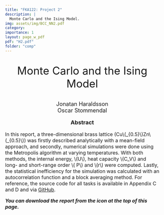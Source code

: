 ```yaml
---
title: "FKA122: Project 2"
description: |
  Monte Carlo and the Ising Model.
img: assets/img/BCC_NN2.pdf
category:
importance: 1
layout: page_w_pdf
pdf: "H2.pdf"
folder: "comp"
---
```


<!-- markdownlint-disable MD033 -->

<p style="text-align:center; font-size:35px">Monte Carlo and the Ising Model</p>

<p style="text-align:center; font-size:18px">Jonatan Haraldsson <br>
                                            Oscar Stommendal</p>

<p style="text-align:center; font-size:18px; font-weight: bold">Abstract</p>

<p style="text-align:left; font-size:16px">In this report, a three-dimensional brass lattice (Cu\(_{0.5}\)Zn\(_{0.5}\)) was firstly described analytically with a mean-field approach, and secondly, numerical simulations were done using the Metropolis algorithm at varying temperatures. With both methods, the internal energy, \(U\), heat capacity \(C_V\) and long- and short-range order \( P\) and \(r\) were computed. Lastly, the statistical inefficiency for the simulation was calculated with an autocorrelation function and a block averaging method. For reference, the source code for all tasks is available in Appendix C and D and via <a href="https://github.com/stommen/fka122-homeworks/tree/main/H2" target="_blank" rel="noopener noreferrer">GitHub</a>.

<p style="text-align:left; font-size:16px; font-style: italic; font-weight: bold">You can download the report from the icon at the top of this page.</p>
